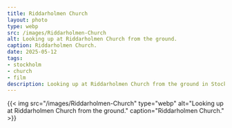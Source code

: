 ```yaml
---
title: Riddarholmen Church
layout: photo
type: webp
src: /images/Riddarholmen-Church
alt: Looking up at Riddarholmen Church from the ground.
caption: Riddarholmen Church.
date: 2025-05-12
tags:
- stockholm
- church
- film
description: Looking up at Riddarholmen Church from the ground in Stockholm.
---
```


{{< img src="/images/Riddarholmen-Church" type="webp" alt="Looking up at Riddarholmen Church from the ground." caption="Riddarholmen Church." >}}
